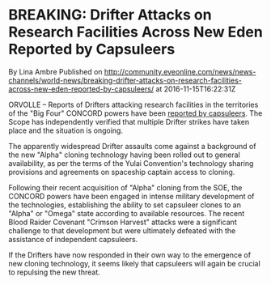 # BREAKING: Drifter Attacks on Research Facilities Across New Eden Reported by Capsuleers
By Lina Ambre
Published on http://community.eveonline.com/news/news-channels/world-news/breaking-drifter-attacks-on-research-facilities-across-new-eden-reported-by-capsuleers/ at 2016-11-15T16:22:31Z

ORVOLLE – Reports of Drifters attacking research facilities in the territories of the "Big Four" CONCORD powers have been [reported by capsuleers](https://forums.eveonline.com/default.aspx?g=posts&t=499836). The Scope has independently verified that multiple Drifter strikes have taken place and the situation is ongoing.

The apparently widespread Drifter assaults come against a background of the new "Alpha" cloning technology having been rolled out to general availability, as per the terms of the Yulai Convention's technology sharing provisions and agreements on spaceship captain access to cloning.

Following their recent acquisition of "Alpha" cloning from the SOE, the CONCORD powers have been engaged in intense military development of the technologies, establishing the ability to set capsuleer clones to an "Alpha" or "Omega" state according to available resources. The recent Blood Raider Covenant "Crimson Harvest" attacks were a significant challenge to that development but were ultimately defeated with the assistance of independent capsuleers.

If the Drifters have now responded in their own way to the emergence of new cloning technology, it seems likely that capsuleers will again be crucial to repulsing the new threat.

